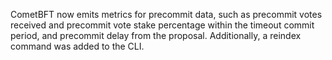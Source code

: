 <!--
    Add a summary for the release here.

    If you don't change this message, or if this file is empty, the release
    will not be created. -->
CometBFT now emits metrics for precommit data, such as precommit votes received and precommit vote stake percentage within the timeout commit period, and precommit delay from the proposal.
Additionally, a reindex command was added to the CLI.

